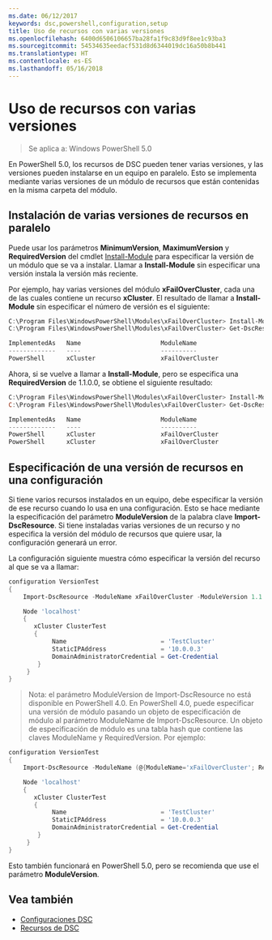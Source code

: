 ```yaml
---
ms.date: 06/12/2017
keywords: dsc,powershell,configuration,setup
title: Uso de recursos con varias versiones
ms.openlocfilehash: 6400d6506106657ba28fa1f9c83d9f8ee1c93ba3
ms.sourcegitcommit: 54534635eedacf531d8d6344019dc16a50b8b441
ms.translationtype: HT
ms.contentlocale: es-ES
ms.lasthandoff: 05/16/2018
---
```

# <a name="using-resources-with-multiple-versions"></a>Uso de recursos con varias versiones

> Se aplica a: Windows PowerShell 5.0

En PowerShell 5.0, los recursos de DSC pueden tener varias versiones, y las versiones pueden instalarse en un equipo en paralelo. Esto se implementa mediante varias versiones de un módulo de recursos que están contenidas en la misma carpeta del módulo.

## <a name="installing-multiple-resource-versions-side-by-side"></a>Instalación de varias versiones de recursos en paralelo

Puede usar los parámetros **MinimumVersion**, **MaximumVersion** y **RequiredVersion** del cmdlet [Install-Module](https://technet.microsoft.com/library/dn807162.aspx) para especificar la versión de un módulo que se va a instalar. Llamar a **Install-Module** sin especificar una versión instala la versión más reciente.

Por ejemplo, hay varias versiones del módulo **xFailOverCluster**, cada una de las cuales contiene un recurso **xCluster**. El resultado de llamar a **Install-Module** sin especificar el número de versión es el siguiente:

```powershell
C:\Program Files\WindowsPowerShell\Modules\xFailOverCluster> Install-Module xFailOverCluster
C:\Program Files\WindowsPowerShell\Modules\xFailOverCluster> Get-DscResource xCluster

ImplementedAs   Name                      ModuleName                     Version    Properties
-------------   ----                      ----------                     -------    ----------
PowerShell      xCluster                  xFailOverCluster               1.2.0.0    {DomainAdministratorCredential, ...
```

Ahora, si se vuelve a llamar a **Install-Module**, pero se especifica una **RequiredVersion** de 1.1.0.0, se obtiene el siguiente resultado:

```powershell
C:\Program Files\WindowsPowerShell\Modules\xFailOverCluster> Install-Module xFailOverCluster -RequiredVersion 1.1
C:\Program Files\WindowsPowerShell\Modules\xFailOverCluster> Get-DscResource xCluster

ImplementedAs   Name                      ModuleName                     Version    Properties
-------------   ----                      ----------                     -------    ----------
PowerShell      xCluster                  xFailOverCluster               1.1        {DomainAdministratorCredential, Name, ...
PowerShell      xCluster                  xFailOverCluster               1.2.0.0    {DomainAdministratorCredential, Name, ...
```

## <a name="specifying-a-resource-version-in-a-configuration"></a>Especificación de una versión de recursos en una configuración

Si tiene varios recursos instalados en un equipo, debe especificar la versión de ese recurso cuando lo usa en una configuración. Esto se hace mediante la especificación del parámetro **ModuleVersion** de la palabra clave **Import-DscResource**. Si tiene instaladas varias versiones de un recurso y no especifica la versión del módulo de recursos que quiere usar, la configuración generará un error.

La configuración siguiente muestra cómo especificar la versión del recurso al que se va a llamar:

```powershell
configuration VersionTest
{
    Import-DscResource -ModuleName xFailOverCluster -ModuleVersion 1.1

    Node 'localhost'
    {
       xCluster ClusterTest
       {
            Name                          = 'TestCluster'
            StaticIPAddress               = '10.0.0.3'
            DomainAdministratorCredential = Get-Credential
        }
     }
}
```

>Nota: el parámetro ModuleVersion de Import-DscResource no está disponible en PowerShell 4.0. En PowerShell 4.0, puede especificar una versión de módulo pasando un objeto de especificación de módulo al parámetro ModuleName de Import-DscResource. Un objeto de especificación de módulo es una tabla hash que contiene las claves ModuleName y RequiredVersion. Por ejemplo:

```powershell
configuration VersionTest
{
    Import-DscResource -ModuleName (@{ModuleName='xFailOverCluster'; RequiredVersion='1.1'} )

    Node 'localhost'
    {
       xCluster ClusterTest
       {
            Name                          = 'TestCluster'
            StaticIPAddress               = '10.0.0.3'
            DomainAdministratorCredential = Get-Credential
        }
     }
}
```

Esto también funcionará en PowerShell 5.0, pero se recomienda que use el parámetro **ModuleVersion**.

## <a name="see-also"></a>Vea también
* [Configuraciones DSC](configurations.md)
* [Recursos de DSC](resources.md)